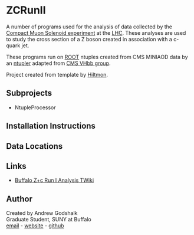 # ZCRunII

A number of programs used for the analysis of data collected by the [Compact Muon Solenoid experiment][CMS] at the [LHC][LHC]. These analyses are used to study the cross section of a Z boson created in association with a c-quark jet.

These programs run on [ROOT][ROOT] ntuples created from CMS MINIAOD data by an [ntupler][Ntupler] adapted from [CMS VHbb group][VHbb].

Project created from template by [Hiltmon][Simple C++ Project Structure].

## Subprojects

* NtupleProcessor

## Installation Instructions

## Data Locations

## Links

* [Buffalo Z+c Run I Analysis TWiki][Z+c RunI Twiki]

## Author

Created by Andrew Godshalk  
Graduate Student, SUNY at Buffalo  
[email][Andrew email] - [website][Andrew website] - [github][Andrew github]

[//]: # (Reference Links)

[LHC]:https://home.cern/topics/large-hadron-collider
[CMS]:https://home.cern/about/experiments/cms
[ROOT]:https://root.cern.ch/
[VHbb]:https://twiki.cern.ch/twiki/bin/view/CMS/HiggsBB
[Ntupler]: https://github.com/andrewgodshalk/ZCNtupler
[Simple C++ Project Structure]: http://hiltmon.com/blog/2013/07/03/a-simple-c-plus-plus-project-structure/
[Andrew github]:https://github.com/andrewgodshalk/
[Andrew email]:andrewgodshalk@gmail.com
[Andrew website]:http://www.acsu.buffalo.edu/~godshalk/
[Z+c RunI Twiki]:https://twiki.cern.ch/twiki/bin/viewauth/CMS/ZplusHF8TeV
